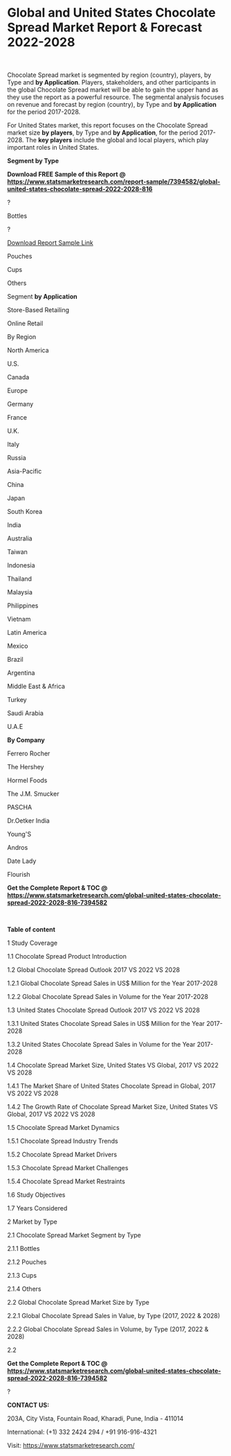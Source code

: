 <h1>Global and United States Chocolate Spread Market Report & Forecast 2022-2028</h1><br/><p>Chocolate Spread market is segmented by region (country), players, by Type and <strong>by Application</strong>. Players, stakeholders, and other participants in the global Chocolate Spread market will be able to gain the upper hand as they use the report as a powerful resource. The segmental analysis focuses on revenue and forecast by region (country), by Type and <strong>by Application</strong> for the period 2017-2028.</p>
 
 
 
 <p>For United States market, this report focuses on the Chocolate Spread market size <strong>by players</strong>, by Type and <strong>by Application</strong>, for the period 2017-2028. The <strong>key players</strong> include the global and local players, which play important roles in United States.</p>
 
 
 
 <p><strong>Segment by Type</strong></p>
 
 
 
 <div><b>Download FREE Sample of this Report @ <a href="https://www.statsmarketresearch.com/download-free-sample/7394582/global-united-states-chocolate-spread-2022-2028-816">https://www.statsmarketresearch.com/report-sample/7394582/global-united-states-chocolate-spread-2022-2028-816</a></b></div>
 
 
 
 <p>? </p>
 
 
 
 <p>Bottles</p>
 
 
 
 <p>? </p>
 
 
 
 <p><a href="https://www.statsmarketresearch.com/download-free-sample/7394582/global-united-states-chocolate-spread-2022-2028-816">Download Report Sample Link</a></p>
 
 
 
 <p>Pouches</p>
 
 
 
 <p>Cups</p>
 
 
 
 <p>Others</p>
 
 
 
 <p>Segment <strong>by Application</strong></p>
 
 
 
 <p>Store-Based Retailing</p>
 
 
 
 <p>Online Retail</p>
 
 
 
 <p>By Region</p>
 
 
 
 <p>North America</p>
 
 
 
 <p>U.S.</p>
 
 
 
 <p>Canada</p>
 
 
 
 <p>Europe</p>
 
 
 
 <p>Germany</p>
 
 
 
 <p>France</p>
 
 
 
 <p>U.K.</p>
 
 
 
 <p>Italy</p>
 
 
 
 <p>Russia</p>
 
 
 
 <p>Asia-Pacific</p>
 
 
 
 <p>China</p>
 
 
 
 <p>Japan</p>
 
 
 
 <p>South Korea</p>
 
 
 
 <p>India</p>
 
 
 
 <p>Australia</p>
 
 
 
 <p>Taiwan</p>
 
 
 
 <p>Indonesia</p>
 
 
 
 <p>Thailand</p>
 
 
 
 <p>Malaysia</p>
 
 
 
 <p>Philippines</p>
 
 
 
 <p>Vietnam</p>
 
 
 
 <p>Latin America</p>
 
 
 
 <p>Mexico</p>
 
 
 
 <p>Brazil</p>
 
 
 
 <p>Argentina</p>
 
 
 
 <p>Middle East & Africa</p>
 
 
 
 <p>Turkey</p>
 
 
 
 <p>Saudi Arabia</p>
 
 
 
 <p>U.A.E</p>
 
 
 
 <p><strong>By Company</strong></p>
 
 
 
 <p>Ferrero Rocher</p>
 
 
 
 <p>The Hershey</p>
 
 
 
 <p>Hormel Foods</p>
 
 
 
 <p>The J.M. Smucker</p>
 
 
 
 <p>PASCHA</p>
 
 
 
 <p>Dr.Oetker India</p>
 
 
 
 <p>Young&#39;S</p>
 
 
 
 <p>Andros</p>
 
 
 
 <p>Date Lady</p>
 
 
 
 <p>Flourish</p>
 
 
 
 <div><b>Get the Complete Report & TOC @ <a href="https://www.statsmarketresearch.com/global-united-states-chocolate-spread-2022-2028-816-7394582">https://www.statsmarketresearch.com/global-united-states-chocolate-spread-2022-2028-816-7394582</a></b></div>
 
 
 
 <p><br />
 
 <b>Table of content</b></p>
 
 
 
 <p>1 Study Coverage<br />
 
 1.1 Chocolate Spread Product Introduction<br />
 
 1.2 Global Chocolate Spread Outlook 2017 VS 2022 VS 2028<br />
 
 1.2.1 Global Chocolate Spread Sales in US$ Million for the Year 2017-2028<br />
 
 1.2.2 Global Chocolate Spread Sales in Volume for the Year 2017-2028<br />
 
 1.3 United States Chocolate Spread Outlook 2017 VS 2022 VS 2028<br />
 
 1.3.1 United States Chocolate Spread Sales in US$ Million for the Year 2017-2028<br />
 
 1.3.2 United States Chocolate Spread Sales in Volume for the Year 2017-2028<br />
 
 1.4 Chocolate Spread Market Size, United States VS Global, 2017 VS 2022 VS 2028<br />
 
 1.4.1 The Market Share of United States Chocolate Spread in Global, 2017 VS 2022 VS 2028<br />
 
 1.4.2 The Growth Rate of Chocolate Spread Market Size, United States VS Global, 2017 VS 2022 VS 2028<br />
 
 1.5 Chocolate Spread Market Dynamics<br />
 
 1.5.1 Chocolate Spread Industry Trends<br />
 
 1.5.2 Chocolate Spread Market Drivers<br />
 
 1.5.3 Chocolate Spread Market Challenges<br />
 
 1.5.4 Chocolate Spread Market Restraints<br />
 
 1.6 Study Objectives<br />
 
 1.7 Years Considered<br />
 
 2 Market by Type<br />
 
 2.1 Chocolate Spread Market Segment by Type<br />
 
 2.1.1 Bottles<br />
 
 2.1.2 Pouches<br />
 
 2.1.3 Cups<br />
 
 2.1.4 Others<br />
 
 2.2 Global Chocolate Spread Market Size by Type<br />
 
 2.2.1 Global Chocolate Spread Sales in Value, by Type (2017, 2022 & 2028)<br />
 
 2.2.2 Global Chocolate Spread Sales in Volume, by Type (2017, 2022 & 2028)<br />
 
 2.2</p>
 
 
 
 <div><b>Get the Complete Report & TOC @ <a href="https://www.statsmarketresearch.com/global-united-states-chocolate-spread-2022-2028-816-7394582">https://www.statsmarketresearch.com/global-united-states-chocolate-spread-2022-2028-816-7394582</a></b></div>
 
 
 
 <p>? </p>
 
 
 
 <p><b>CONTACT US:</b><br />
 
 203A, City Vista, Fountain Road, Kharadi, Pune, India - 411014<br />
 
 International: (+1) 332 2424 294 / +91 916-916-4321<br />
 
 Visit: <a href="https://www.statsmarketresearch.com/">https://www.statsmarketresearch.com/</a></p>